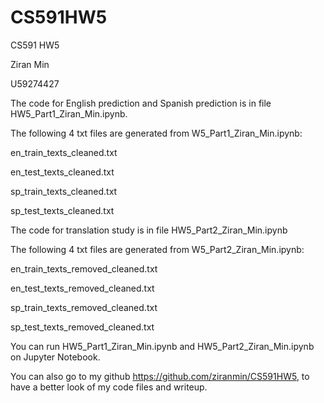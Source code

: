 # CS591HW5

CS591 HW5

Ziran Min

U59274427

The code for English prediction and Spanish prediction is in file HW5_Part1_Ziran_Min.ipynb.


The following 4 txt files are generated from W5_Part1_Ziran_Min.ipynb:

en_train_texts_cleaned.txt

en_test_texts_cleaned.txt

sp_train_texts_cleaned.txt

sp_test_texts_cleaned.txt

The code for translation study is in file HW5_Part2_Ziran_Min.ipynb


The following 4 txt files are generated from W5_Part2_Ziran_Min.ipynb:

en_train_texts_removed_cleaned.txt

en_test_texts_removed_cleaned.txt

sp_train_texts_removed_cleaned.txt

sp_test_texts_removed_cleaned.txt

You can run HW5_Part1_Ziran_Min.ipynb and HW5_Part2_Ziran_Min.ipynb on Jupyter Notebook.

You can also go to my github https://github.com/ziranmin/CS591HW5, to have a better look of my code files and writeup.
